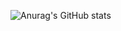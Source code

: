 ![Anurag's GitHub stats](https://github-readme-stats.vercel.app/api?username=a7medfouda&show_icons=true&theme=radical)
